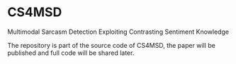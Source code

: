 # CS4MSD
Multimodal Sarcasm Detection Exploiting Contrasting Sentiment Knowledge

The repository is part of the source code of CS4MSD, the paper will be published and full code will be shared later.

